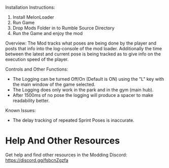 Installation Instructions:
1. Install MelonLoader
2. Run Game
3. Drop Mods Folder in to Rumble Source Directory
4. Run the Game and enjoy the mod

Overview:
The Mod tracks what poses are being done by the player and posts that info into the log-console of the mod loader.
Additionally the time between the latest and current pose is being tracked as to give info on the execution speed of the player.

Controls and Other Functions:
- The Logging can be turned Off/On (Default is ON) using the "L" key with the main window of the game selected.
- The Logging does only work in the park and in the gym (main hub).
- After 1500ms of no pose the logging will produce a spacer to make readability better.

Known Issues:
- The delay tracking of repeated Sprint Poses is inaccurate.

# Help And Other Resources
Get help and find other resources in the Modding Discord:
https://discord.gg/fsbcnZgzfa